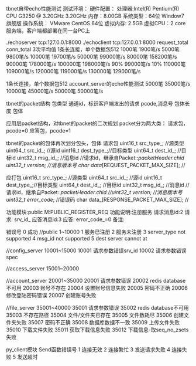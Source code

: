 tbnet自带echo性能测试
测试环境：
硬件配置：
    处理器:Intel(R) Pentium(R) CPU G3250 @ 3.20GHz 3.20GHz
    内存：8.00GB
    系统类型：64位 Window7 旗舰版
操作系统：
    VMware CentOS 64位
    虚拟内存: 2.5GB
    虚拟CPU：2 core
服务端，客户端都部署在同一台PC上

./echoserver tcp:127.0.0.1:8000
./echoclient tcp:127.0.0.1:8000 request_total conn_total
3次平均值
1条长连接，单个数据包512
1000笔 1900笔/s
5000笔 9800笔/s
10000笔 19700笔/s
50000笔 99000笔/s
80000笔 158200笔/s
90000笔 178000笔/s
100000笔 198000笔/s 90%  99000笔/s 10%
110000笔 109000笔/s
120000笔 119000笔/s
130000笔 129000笔/s


1条长连接，单个数据包512
account_server的echo性能测试
5000笔 35000笔/s
10000笔 45000笔/s
50000笔 50000笔/s


tbnet的packet结构
    包类型
    通道id，标识客户端发出的请求
    pcode,消息号
    包体长度
    包体

应用层packet结构，对tbnet的packet的二次规划
packet分为两大类：
    请求包，pcode=0
    应答包，pcode=1

tbnet的packet的包体再次划分包头，包体
请求包
    uint16_t src_type_; //源类型
    uint64_t src_id_;   //源id
    uint16_t dest_type_;//目标类型
    uint64_t dest_id_;  //目标id
    uint32_t msg_id_;   //消息id
    //请求id，继承自Packet::_packetHeader._chid
    uint32_t version_;  //消息版本号
    char data_[REQUEST_PACKET_MAX_SIZE]; //

应打包
    uint16_t src_type_; //源类型
    uint64_t src_id_;   //源id
    uint16_t dest_type_;//目标类型
    uint64_t dest_id_;  //目标id
    uint32_t msg_id_;   //消息id
    //请求id，继承自Packet::_packetHeader._chid
    //uint32_t version_;  //消息版本号
    uint32_t error_code_; //错误码
    char data_[RESPONSE_PACKET_MAX_SIZE]; //


功能模块:public
M:PUBLIC_REGISTER_REQ
功能说明:注册服务
请求消息id:2
请求:
    srv_id_
应答消息id:3
应答:
    error_code_=0
备注:


错误号
0 成功
//public 1~10000
1 服务已注册
2 服务未注册
3 server_type not supported
4 msg_id not supported
5 dest server cannot at

//config_server 10001~15000
10001 请求参数错误srv_id
10002 请求参数错误spec

//access_server 15001~20000


//account_server 20001~35000
20001 请求参数错误
20002 redis database不可用
20003 账号不存在
20004 设置账号信息失败
20005 密码不正确
20006 修改登陆密码错误
20007 创建账号失败

//file_server 35001~40000
35001 请求参数错误
35002 redis database不可用
35003 不存在路径
35004 文件/文件夹已存在
35005 文件数耗尽
35006 创建文件夹失败
35007 密码不正确
35008 数据库数据不一致
35009 上传文件失败
35010 下载文件失败
35011 获取下载信息失败
35012 下载信息-取seq_no_zsets失败

py_client模块
Send函数错误号
1 连接无效
2 连接繁忙
3 发送请求失败
4 连接失败
5 发送超时
